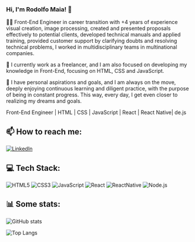 ### Hi, I'm Rodolfo Maia! 👋

👨‍💻   Front-End Engineer in career transition with +4 years of experience visual creation, image processing, created and presented proposals effectively to potential clients, developed technical manuals and applied training, provided customer support by clarifying doubts and resolving technical problems, I worked in multidisciplinary teams in multinational companies.

🚀 I currently work as a freelancer, and I am also focused on developing my knowledge in Front-End, focusing on HTML, CSS and JavaScript.

🌱  I have personal aspirations and goals, and I am always on the move, deeply enjoying continuous learning and diligent practice, with the purpose of being in constant progress. This way, every day, I get even closer to realizing my dreams and goals.

Front-End Engineer | HTML | CSS | JavaScript | React | React Native| de.js


## 📫 How to reach me:

[![LinkedIn](https://img.shields.io/badge/LinkedIn-0077B5?style=for-the-badge&logo=linkedin&logoColor=white)](https://www.linkedin.com/in/rodolfo-de-souza-maia-47529541)

## 💻 Tech Stack:

![HTML5](https://img.shields.io/badge/HTML5-E34F26?style=for-the-badge&logo=html5&logoColor=white)
![CSS3](https://img.shields.io/badge/CSS3-1572B6?style=for-the-badge&logo=css3&logoColor=white)
![JavaScript](https://img.shields.io/badge/JavaScript-323330?style=for-the-badge&logo=javascript&logoColor=F7DF1E)
![React](https://img.shields.io/badge/React-20232A?style=for-the-badge&logo=react&logoColor=61DAFB)
![ReactNative](https://img.shields.io/badge/React_Native-20232A?style=for-the-badge&logo=react&logoColor=61DAFB)
![Node.js](https://img.shields.io/badge/Node.js-43853D?style=for-the-badge&logo=node.js&logoColor=white)

## 📊  Some stats:

![GitHub stats](https://github-readme-stats.vercel.app/api?username=rodolfomaia85&show_icons=true&theme=transparent)

![Top Langs](https://github-readme-stats.vercel.app/api/top-langs/?username=rodolfomaia85&layout=compact)
